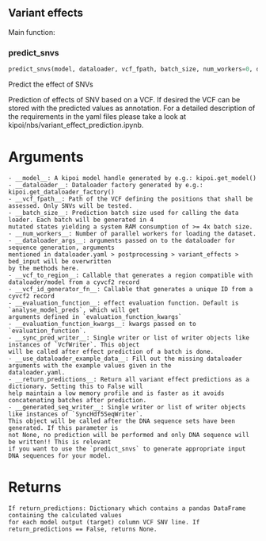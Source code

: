## Variant effects

Main function:

### predict_snvs


```python
predict_snvs(model, dataloader, vcf_fpath, batch_size, num_workers=0, dataloader_args=None, vcf_to_region=None, vcf_id_generator_fn=<function default_vcf_id_gen at 0x7f5c267c1a60>, evaluation_function=<function analyse_model_preds at 0x7f5c267a3a60>, evaluation_function_kwargs={'diff_types': {'logit': <kipoi.postprocessing.variant_effects.Logit object at 0x7f5c267cb9b0>}}, sync_pred_writer=None, use_dataloader_example_data=False, return_predictions=False, generated_seq_writer=None)
```


Predict the effect of SNVs

Prediction of effects of SNV based on a VCF. If desired the VCF can be stored with the predicted values as
annotation. For a detailed description of the requirements in the yaml files please take a look at
kipoi/nbs/variant_effect_prediction.ipynb.

# Arguments
	- __model__: A kipoi model handle generated by e.g.: kipoi.get_model()
	- __dataloader__: Dataloader factory generated by e.g.: kipoi.get_dataloader_factory()
	- __vcf_fpath__: Path of the VCF defining the positions that shall be assessed. Only SNVs will be tested.
	- __batch_size__: Prediction batch size used for calling the data loader. Each batch will be generated in 4
	mutated states yielding a system RAM consumption of >= 4x batch size.
	- __num_workers__: Number of parallel workers for loading the dataset.
	- __dataloader_args__: arguments passed on to the dataloader for sequence generation, arguments
	mentioned in dataloader.yaml > postprocessing > variant_effects > bed_input will be overwritten
	by the methods here.
	- __vcf_to_region__: Callable that generates a region compatible with dataloader/model from a cyvcf2 record
	- __vcf_id_generator_fn__: Callable that generates a unique ID from a cyvcf2 record
	- __evaluation_function__: effect evaluation function. Default is `analyse_model_preds`, which will get
	arguments defined in `evaluation_function_kwargs`
	- __evaluation_function_kwargs__: kwargs passed on to `evaluation_function`.
	- __sync_pred_writer__: Single writer or list of writer objects like instances of `VcfWriter`. This object
	will be called after effect prediction of a batch is done.
	- __use_dataloader_example_data__: Fill out the missing dataloader arguments with the example values given in the
	dataloader.yaml.
	- __return_predictions__: Return all variant effect predictions as a dictionary. Setting this to False will
	help maintain a low memory profile and is faster as it avoids concatenating batches after prediction.
	- __generated_seq_writer__: Single writer or list of writer objects like instances of `SyncHdf5SeqWriter`.
	This object will be called after the DNA sequence sets have been generated. If this parameter is
	not None, no prediction will be performed and only DNA sequence will be written!! This is relevant
	if you want to use the `predict_snvs` to generate appropriate input DNA sequences for your model.

# Returns
	If return_predictions: Dictionary which contains a pandas DataFrame containing the calculated values
	for each model output (target) column VCF SNV line. If return_predictions == False, returns None.

